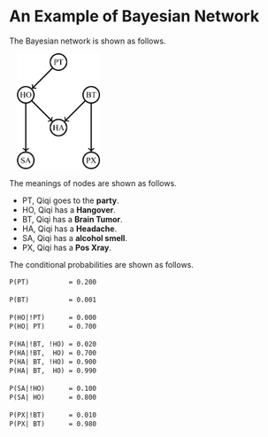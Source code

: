 # An Example of Bayesian Network

The Bayesian network is shown as follows.  

&#8194;&#8194;<img src="/README/BayesianNetwork.png" width = "150" alt="Bayesian Network" />

The meanings of nodes are shown as follows.

* PT, Qiqi goes to the **party**.
* HO, Qiqi has a **Hangover**.
* BT, Qiqi has a **Brain Tumor**.
* HA, Qiqi has a **Headache**.
* SA, Qiqi has a **alcohol smell**.
* PX, Qiqi has a **Pos Xray**.

The conditional probabilities are shown as follows.  

	P(PT)          = 0.200

	P(BT)          = 0.001
 
	P(HO|!PT)      = 0.000 
	P(HO| PT)      = 0.700 

	P(HA|!BT, !HO) = 0.020
	P(HA|!BT,  HO) = 0.700
	P(HA| BT, !HO) = 0.900
	P(HA| BT,  HO) = 0.990

	P(SA|!HO)      = 0.100
	P(SA| HO)      = 0.800

	P(PX|!BT)      = 0.010
	P(PX| BT)      = 0.980